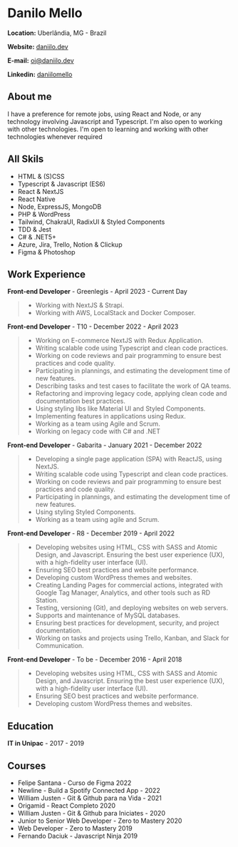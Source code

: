 # Danilo Mello

**Location:** Uberlândia, MG - Brazil

**Website:** [daniilo.dev](http://daniilo.dev)

**E-mail:** oi@daniilo.dev

**Linkedin:** [daniilomello](https://www.linkedin.com/in/daniilomello/)

## About me
I have a preference for remote jobs, using React and Node, or any technology involving Javascript and Typescript. I'm also open to working with other technologies. I'm open to learning and working with other technologies whenever required

## All Skils

* HTML & (S)CSS
* Typescript & Javascript (ES6)
* React & NextJS
* React Native
* Node, ExpressJS, MongoDB
* PHP & WordPress
* Tailwind, ChakraUI, RadixUI & Styled Components
* TDD & Jest
* C# & .NET5+
* Azure, Jira, Trello, Notion & Clickup
* Figma & Photoshop


## Work Experience

**Front-end Developer** - Greenlegis - April 2023 - Current Day
> - Working with NextJS & Strapi.
> - Working with AWS, LocalStack and Docker Composer.

**Front-end Developer** - T10 - December 2022 - April 2023

> - Working on E-commerce NextJS with Redux Application.
> - Writing scalable code using Typescript and clean code practices.
> - Working on code reviews and pair programming to ensure best practices and code quality.
> - Participating in plannings, and estimating the development time of new features.
> - Describing tasks and test cases to facilitate the work of QA teams.
> - Refactoring and improving legacy code, applying clean code and documentation best practices.
> - Using styling libs like Material UI and Styled Components.
> - Implementing features in applications using Redux.
> - Working as a team using Agile and Scrum.
> - Working on legacy code with C# and .NET

**Front-end Developer** - Gabarita - January 2021 - December 2022

> - Developing a single page application (SPA) with ReactJS, using NextJS.
> - Writing scalable code using Typescript and clean code practices.
> - Working on code reviews and pair programming to ensure best practices and code quality.
> - Participating in plannings, and estimating the development time of new features.
> - Using styling Styled Components.
> - Working as a team using agile and Scrum.

**Front-end Developer** - R8 - December 2019 - April 2022

> - Developing websites using HTML, CSS with SASS and Atomic Design, and Javascript. Ensuring the best user experience (UX), with a high-fidelity user interface (UI).
> - Ensuring SEO best practices and website performance.
> - Developing custom WordPress themes and websites.
> - Creating Landing Pages for commercial actions, integrated with Google Tag Manager, Analytics, and other tools such as RD Station.
> - Testing, versioning (Git), and deploying websites on web servers.
> - Supports and maintenance of MySQL databases.
> - Ensuring best practices for development, security, and project documentation.
> - Working on tasks and projects using Trello, Kanban, and Slack for Communication.

**Front-end Developer** - To be - December 2016 - April 2018

> - Developing websites using HTML, CSS with SASS and Atomic Design, and Javascript. Ensuring the best user experience (UX), with a high-fidelity user interface (UI).
> - Ensuring SEO best practices and website performance.
> - Developing custom WordPress themes and websites.


## Education

**IT in Unipac** - 2017 - 2019

## Courses

* Felipe Santana - Curso de Figma 2022
* Newline - Build a Spotify Connected App - 2022
* William Justen - Git & Github para na Vida - 2021
* Origamid - React Completo 2020
* William Justen - Git & Github para Iniciates - 2020
* Junior to Senior Web Developer - Zero to Mastery 2020
* Web Developer - Zero to Mastery 2019
* Fernando Daciuk - Javascript Ninja 2019
